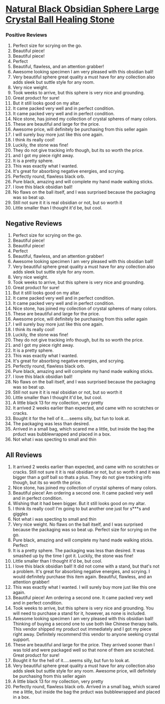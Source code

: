 # [Natural Black Obsidian Sphere Large Crystal Ball Healing Stone](https://products.checkmycream.com/products/Natural-Black-Obsidian-Sphere-Large-Crystal-Ball-Healing-Stone.html)

### Positive Reviews

<ol>
      <li>Perfect size for scrying on the go.</li>
      <li>Beautiful piece!</li>
      <li>Beautiful piece!</li>
      <li>Perfect</li>
      <li>Beautiful, flawless, and an attention grabber!</li>
      <li>Awesome looking specimen I am very pleased with this obsidian ball!</li>
      <li>Very beautiful sphere great quality a must have for any collection also adds sleek but suttle style for any room.</li>
      <li>Very nice weight.</li>
      <li>Took weeks to arrive, but this sphere is very nice and grounding.</li>
      <li>Great product for sure!</li>
      <li>But it still looks good on my altar.</li>
      <li>It came packed very well and in perfect condition.</li>
      <li>It came packed very well and in perfect condition.</li>
      <li>Nice stone, has joined my collection of crystal spheres of many colors.</li>
      <li>These are beautiful and large for the price.</li>
      <li>Awesome price, will definitely be purchasing from this seller again</li>
      <li>I will surely buy more just like this one again.</li>
      <li>I think its really cool!</li>
      <li>Luckily, the stone was fine!</li>
      <li>They do not give tracking info though, but its so worth the price.</li>
      <li>and I got my piece right away.</li>
      <li>It is a pretty sphere.  </li>
      <li>This was exactly what I wanted.</li>
      <li>It&#x27;s great for absorbing negative energies, and scrying.</li>
      <li>Perfectly round, flawless black orb.</li>
      <li>Pure black, amazing and will complete my hand made walking sticks.</li>
      <li>I love this black obsidian ball!</li>
      <li>No flaws on the ball itself, and I was surprised because the packaging was so beat up.</li>
      <li>Still not sure it it is real obsidian or not, but so worth it</li>
      <li>Little smaller than I thought it&#x27;d be, but cool.</li>
</ol>


<h2>Negative Reviews</h2>
<ol>
<li> Perfect size for scrying on the go.</li>
<li> Beautiful piece!</li>
<li> Beautiful piece!</li>
<li> Perfect</li>
<li> Beautiful, flawless, and an attention grabber!</li>
<li> Awesome looking specimen I am very pleased with this obsidian ball!</li>
<li> Very beautiful sphere great quality a must have for any collection also adds sleek but suttle style for any room.</li>
<li> Very nice weight.</li>
<li> Took weeks to arrive, but this sphere is very nice and grounding.</li>
<li> Great product for sure!</li>
<li> But it still looks good on my altar.</li>
<li> It came packed very well and in perfect condition.</li>
<li> It came packed very well and in perfect condition.</li>
<li> Nice stone, has joined my collection of crystal spheres of many colors.</li>
<li> These are beautiful and large for the price.</li>
<li> Awesome price, will definitely be purchasing from this seller again</li>
<li> I will surely buy more just like this one again.</li>
<li> I think its really cool!</li>
<li> Luckily, the stone was fine!</li>
<li> They do not give tracking info though, but its so worth the price.</li>
<li> and I got my piece right away.</li>
<li> It is a pretty sphere.  </li>
<li> This was exactly what I wanted.</li>
<li> It&#x27;s great for absorbing negative energies, and scrying.</li>
<li> Perfectly round, flawless black orb.</li>
<li> Pure black, amazing and will complete my hand made walking sticks.</li>
<li> I love this black obsidian ball!</li>
<li> No flaws on the ball itself, and I was surprised because the packaging was so beat up.</li>
<li> Still not sure it it is real obsidian or not, but so worth it</li>
<li> Little smaller than I thought it&#x27;d be, but cool.</li>
<li> A little black 13 for my collection, very pretty</li>
<li> It arrived 2 weeks earlier than expected, and came with no scratches or cracks.</li>
<li> Bought it for the hell of it.....seems silly, but fun to look at.</li>
<li> The packaging was less than desired.  </li>
<li> Arrived in a small bag, which scared me a little, but inside the bag the prduct was bubblewrapped and placed in a box.</li>
<li> Not what i was specting to small and thin</li>
</ol>

<h2>All Reviews</h2>

<ol>
    <li> It arrived 2 weeks earlier than expected, and came with no scratches or cracks. Still not sure it it is real obsidian or not, but so worth it and it was bigger than a golf ball so thats a plus. They do not give tracking info though, but its so worth the price.</li>
    <li> Nice stone, has joined my collection of crystal spheres of many colors.</li>
    <li> Beautiful piece! Am ordering a second one. It came packed very well and in perfect condition.</li>
    <li> Wishing that it had been bigger. But it still looks good on my altar.</li>
    <li> I think its really cool! I&#x27;m going to but another one just for s***s and giggles</li>
    <li> Not what i was specting to small and thin</li>
    <li> Very nice weight. No flaws on the ball itself, and I was surprised because the packaging was so beat up. Perfect size for scrying on the go.</li>
    <li> Pure black, amazing and will complete my hand made walking sticks. Perfect</li>
    <li> It is a pretty sphere.  The packaging was less than desired.  It was smashed up by the time I got it.  Luckily, the stone was fine!</li>
    <li> Little smaller than I thought it&#x27;d be, but cool.</li>
    <li> I love this black obsidian ball! It did not come with a stand, but that&#x27;s not a problem. It&#x27;s great for absorbing negative energies, and scrying. I would definitely purchase this item again. Beautiful, flawless, and an attention grabber!</li>
    <li> This was exactly what I wanted. I will surely buy more just like this one again.</li>
    <li> Beautiful piece! Am ordering a second one. It came packed very well and in perfect condition.</li>
    <li> Took weeks to arrive, but this sphere is very nice and grounding. You will need to purchase a stand for it, however, as none is included.</li>
    <li> Awesome looking specimen I am very pleased with this obsidian ball! Thinking of buying a second one to use both like Chinese therapy balls. This vendor shipped my product out immediately and I got my piece right away. Definitely recommend this vendor to anyone seeking crystal support.</li>
    <li> These are beautiful and large for the price. They arrived sooner than I was told and were packaged well so that none of them are scratched. Great product for sure!</li>
    <li> Bought it for the hell of it.....seems silly, but fun to look at.</li>
    <li> Very beautiful sphere great quality a must have for any collection also adds sleek but suttle style for any room. Awesome price, will definitely be purchasing from this seller again</li>
    <li> A little black 13 for my collection, very pretty</li>
    <li> Perfectly round, flawless black orb. Arrived in a small bag, which scared me a little, but inside the bag the prduct was bubblewrapped and placed in a box.</li>
</ol>




